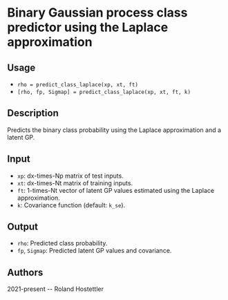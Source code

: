 # Binary Gaussian process class predictor using the Laplace approximation
## Usage
* `rho = predict_class_laplace(xp, xt, ft)`
* `[rho, fp, Sigmap] = predict_class_laplace(xp, xt, ft, k)`
 
## Description
Predicts the binary class probability using the Laplace approximation and
a latent GP.
 
## Input
* `xp`: dx-times-Np matrix of test inputs.
* `xt`: dx-times-Nt matrix of training inputs.
* `ft`: 1-times-Nt vector of latent GP values estimated using the Laplace
  approximation.
* `k`: Covariance function (default: `k_se`).
 
## Output
* `rho`: Predicted class probability.
* `fp`, `Sigmap`: Predicted latent GP values and covariance.
 
## Authors
2021-present -- Roland Hostettler
